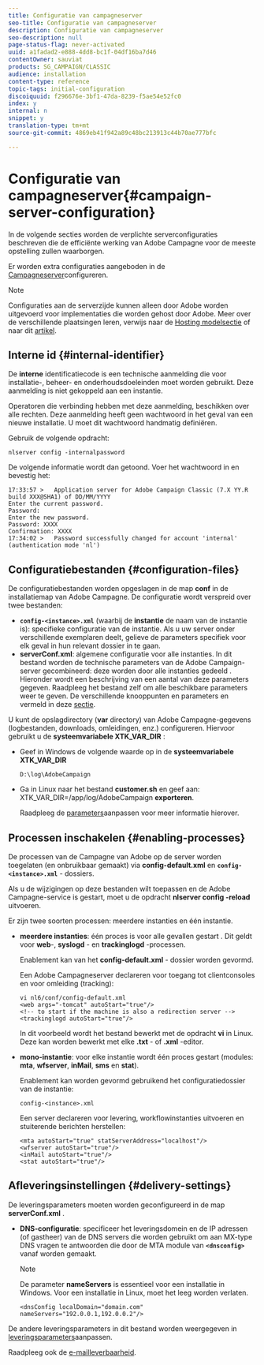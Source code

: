 ```yaml
---
title: Configuratie van campagneserver
seo-title: Configuratie van campagneserver
description: Configuratie van campagneserver
seo-description: null
page-status-flag: never-activated
uuid: a1fadad2-e888-4dd8-bc1f-04df16ba7d46
contentOwner: sauviat
products: SG_CAMPAIGN/CLASSIC
audience: installation
content-type: reference
topic-tags: initial-configuration
discoiquuid: f296676e-3bf1-47da-8239-f5ae54e52fc0
index: y
internal: n
snippet: y
translation-type: tm+mt
source-git-commit: 4869eb41f942a89c48bc213913c44b70ae777bfc

---
```



# Configuratie van campagneserver{#campaign-server-configuration}

In de volgende secties worden de verplichte serverconfiguraties beschreven die de efficiënte werking van Adobe Campagne voor de meeste opstelling zullen waarborgen.

Er worden extra configuraties aangeboden in de [Campagneserver](../../installation/using/configuring-campaign-server.md)configureren.

>[!NOTE]
>
>Configuraties aan de serverzijde kunnen alleen door Adobe worden uitgevoerd voor implementaties die worden gehost door Adobe. Meer over de verschillende plaatsingen leren, verwijs naar de [Hosting modelsectie](../../installation/using/hosting-models.md) of naar dit [artikel](https://helpx.adobe.com/campaign/kb/acc-on-prem-vs-hosted.html).

## Interne id {#internal-identifier}

De **interne** identificatiecode is een technische aanmelding die voor installatie-, beheer- en onderhoudsdoeleinden moet worden gebruikt. Deze aanmelding is niet gekoppeld aan een instantie.

Operatoren die verbinding hebben met deze aanmelding, beschikken over alle rechten. Deze aanmelding heeft geen wachtwoord in het geval van een nieuwe installatie. U moet dit wachtwoord handmatig definiëren.

Gebruik de volgende opdracht:

```
nlserver config -internalpassword
```

De volgende informatie wordt dan getoond. Voer het wachtwoord in en bevestig het:

```
17:33:57 >   Application server for Adobe Campaign Classic (7.X YY.R build XXX@SHA1) of DD/MM/YYYY
Enter the current password.
Password:
Enter the new password.
Password: XXXX
Confirmation: XXXX
17:34:02 >   Password successfully changed for account 'internal' (authentication mode 'nl')
```

## Configuratiebestanden {#configuration-files}

De configuratiebestanden worden opgeslagen in de map **conf** in de installatiemap van Adobe Campagne. De configuratie wordt verspreid over twee bestanden:

* **`config-<instance>.xml`** (waarbij de **instantie** de naam van de instantie is): specifieke configuratie van de instantie. Als u uw server onder verschillende exemplaren deelt, gelieve de parameters specifiek voor elk geval in hun relevant dossier in te gaan.
* **serverConf.xml**: algemene configuratie voor alle instanties. In dit bestand worden de technische parameters van de Adobe Campaign-server gecombineerd: deze worden door alle instanties gedeeld . Hieronder wordt een beschrijving van een aantal van deze parameters gegeven. Raadpleeg het bestand zelf om alle beschikbare parameters weer te geven. De verschillende knooppunten en parameters en vermeld in deze [sectie](../../installation/using/the-server-configuration-file.md).

U kunt de opslagdirectory (**var** directory) van Adobe Campagne-gegevens (logbestanden, downloads, omleidingen, enz.) configureren. Hiervoor gebruikt u de **systeemvariabele XTK_VAR_DIR** :

* Geef in Windows de volgende waarde op in de **systeemvariabele XTK_VAR_DIR**

   ```
   D:\log\AdobeCampaign
   ```

* Ga in Linux naar het bestand **customer.sh** en geef aan: XTK_VAR_DIR=/app/log/AdobeCampaign **exporteren**.

   Raadpleeg de [parameters](../../installation/using/installing-packages-with-linux.md#personalizing-parameters)aanpassen voor meer informatie hierover.

## Processen inschakelen {#enabling-processes}

De processen van de Campagne van Adobe op de server worden toegelaten (en onbruikbaar gemaakt) via **config-default.xml** en **`config-<instance>.xml`** - dossiers.

Als u de wijzigingen op deze bestanden wilt toepassen en de Adobe Campagne-service is gestart, moet u de opdracht **nlserver config -reload** uitvoeren.

Er zijn twee soorten processen: meerdere instanties en één instantie.

* **meerdere instanties**: één proces is voor alle gevallen gestart . Dit geldt voor **web**-, **syslogd** - en **trackinglogd** -processen.

   Enablement kan van het **config-default.xml** - dossier worden gevormd.

   Een Adobe Campagneserver declareren voor toegang tot clientconsoles en voor omleiding (tracking):

   ```
   vi nl6/conf/config-default.xml
   <web args="-tomcat" autoStart="true"/>  
   <!-- to start if the machine is also a redirection server -->  
   <trackinglogd autoStart="true"/>
   ```

   In dit voorbeeld wordt het bestand bewerkt met de opdracht **vi** in Linux. Deze kan worden bewerkt met elke **.txt** - of **.xml** -editor.

* **mono-instantie**: voor elke instantie wordt één proces gestart (modules: **mta**, **wfserver**, **inMail**, **sms** en **stat**).

   Enablement kan worden gevormd gebruikend het configuratiedossier van de instantie:

   ```
   config-<instance>.xml
   ```

   Een server declareren voor levering, workflowinstanties uitvoeren en stuiterende berichten herstellen:

   ```
   <mta autoStart="true" statServerAddress="localhost"/>
   <wfserver autoStart="true"/>  
   <inMail autoStart="true"/>
   <stat autoStart="true"/>
   ```

## Afleveringsinstellingen {#delivery-settings}

De leveringsparameters moeten worden geconfigureerd in de map **serverConf.xml** .

* **DNS-configuratie**: specificeer het leveringsdomein en de IP adressen (of gastheer) van de DNS servers die worden gebruikt om aan MX-type DNS vragen te antwoorden die door de MTA module van **`<dnsconfig>`** vanaf worden gemaakt.

   >[!NOTE]
   >
   >De parameter **nameServers** is essentieel voor een installatie in Windows. Voor een installatie in Linux, moet het leeg worden verlaten.

   ```
   <dnsConfig localDomain="domain.com" nameServers="192.0.0.1,192.0.0.2"/>
   ```

De andere leveringsparameters in dit bestand worden weergegeven in [leveringsparameters](../../installation/using/configuring-campaign-server.md#personalizing-delivery-parameters)aanpassen.

Raadpleeg ook de [e-mailleverbaarheid](../../installation/using/email-deliverability.md).

